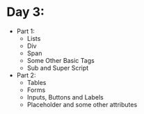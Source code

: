 # Day 3:
- Part 1:
  - Lists
  - Div
  - Span
  - Some Other Basic Tags
  - Sub and Super Script
- Part 2:
  - Tables
  - Forms
  - Inputs, Buttons and Labels
  - Placeholder and some other attributes
